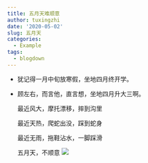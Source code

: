 ```yaml
---
title: 五月天难顺意
author: tuxingzhi
date: '2020-05-02'
slug: 五月天
categories:
  - Example
tags:
  - blogdown
---
```

- 犹记得一月中旬放寒假，坐地四月终开学。
- 顾左右，而言他，直言想，坐地四月升大三啊。

  最近风大，摩托漂移，摔到沟里
  
  最近天热，爬蛇出没，踩到蛇身
  
  最近无雨，拖鞋沾水，一脚踩滑
  
  五月天，不顺意
![](/post/2020-05-02-五月天_files/psc.jfif)